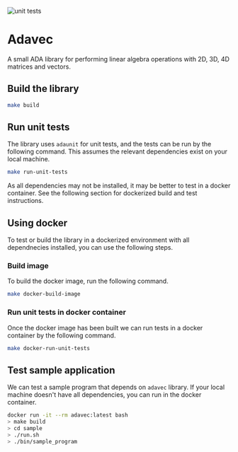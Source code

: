 ![unit tests](https://github.com/jonhough/AdaVec/actions/workflows/run-unit-tests.yaml/badge.svg)

# Adavec

A small ADA library for performing linear algebra operations with 2D, 3D, 4D matrices and vectors.

## Build the library

```sh
make build
```

## Run unit tests

The library uses `adaunit` for unit tests, and the tests can be run by the following command. This assumes the relevant dependencies exist on your local machine.

```sh
make run-unit-tests
```

As all dependencies may not be installed, it may be better to test in a docker container. See the following section for dockerized build and test instructions.

## Using docker

To test or build the library in a dockerized environment with all dependnecies installed, you can use
the following steps.

### Build image

To build the docker image, run the following command.

```sh
make docker-build-image
```

### Run unit tests in docker container

Once the docker image has been built we can run tests in a docker container by the following command.

```sh
make docker-run-unit-tests
```

## Test sample application

We can test a sample program that depends on `adavec` library.
If your local machine doesn't have all dependencies, you can run in the docker container.

```sh
docker run -it --rm adavec:latest bash
> make build
> cd sample
> ./run.sh
> ./bin/sample_program
```

